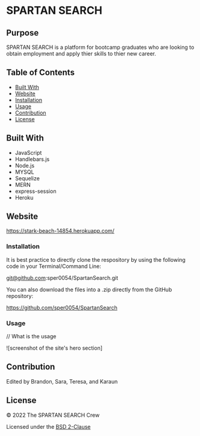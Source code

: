 # SPARTAN SEARCH

## Purpose

SPARTAN SEARCH is a platform for bootcamp graduates who are looking to obtain employment and apply thier skills to thier new career. 

## Table of Contents
- [Built With](#built-with)
- [Website](#website)
- [Installation](#installation)
- [Usage](#usage)
- [Contribution](#contribution)
- [License](#license)

## Built With

* JavaScript
* Handlebars.js
* Node.js
* MYSQL
* Sequelize
* MERN
* express-session
* Heroku

## Website

https://stark-beach-14854.herokuapp.com/

### Installation

It is best practice to directly clone the respository by using the following code in your Terminal/Command Line:

 git@github.com:sper0054/SpartanSearch.git

You can also download the files into a .zip directly from the GitHub repository: 

https://github.com/sper0054/SpartanSearch

### Usage

// What is the usage

![screenshot of the site's hero section]

## Contribution
Edited by Brandon, Sara, Teresa, and Karaun

## License

&copy; 2022 The SPARTAN SEARCH Crew

Licensed under the [BSD 2-Clause](LICENSE.txt)
